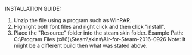 INSTALLATION GUIDE:
1. Unzip the file using a program such as WinRAR.
2. Highlight both font files and right click and then click "install".
3. Place the "Resource" folder into the steam skin folder.
Example Path:
C:\Program Files (x86)\Steam\skins\Air-for-Steam-2016-0926
Note: It might be a different build then what was stated above.
